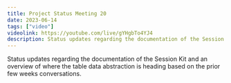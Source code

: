 ```yaml
---
title: Project Status Meeting 20
date: 2023-06-14
tags: ["video"]
videolink: https://youtube.com/live/gYHgbTo4YJ4
description: Status updates regarding the documentation of the Session Kit and an overview of where the table data abstraction is heading based on the prior few weeks conversations.
---
```


Status updates regarding the documentation of the Session Kit and an overview of where the table data abstraction is heading based on the prior few weeks conversations.
